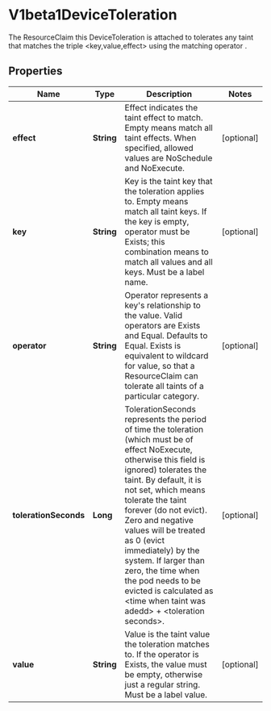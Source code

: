 

# V1beta1DeviceToleration

The ResourceClaim this DeviceToleration is attached to tolerates any taint that matches the triple <key,value,effect> using the matching operator <operator>.

## Properties

| Name | Type | Description | Notes |
|------------ | ------------- | ------------- | -------------|
|**effect** | **String** | Effect indicates the taint effect to match. Empty means match all taint effects. When specified, allowed values are NoSchedule and NoExecute. |  [optional] |
|**key** | **String** | Key is the taint key that the toleration applies to. Empty means match all taint keys. If the key is empty, operator must be Exists; this combination means to match all values and all keys. Must be a label name. |  [optional] |
|**operator** | **String** | Operator represents a key&#39;s relationship to the value. Valid operators are Exists and Equal. Defaults to Equal. Exists is equivalent to wildcard for value, so that a ResourceClaim can tolerate all taints of a particular category. |  [optional] |
|**tolerationSeconds** | **Long** | TolerationSeconds represents the period of time the toleration (which must be of effect NoExecute, otherwise this field is ignored) tolerates the taint. By default, it is not set, which means tolerate the taint forever (do not evict). Zero and negative values will be treated as 0 (evict immediately) by the system. If larger than zero, the time when the pod needs to be evicted is calculated as &lt;time when taint was adedd&gt; + &lt;toleration seconds&gt;. |  [optional] |
|**value** | **String** | Value is the taint value the toleration matches to. If the operator is Exists, the value must be empty, otherwise just a regular string. Must be a label value. |  [optional] |



